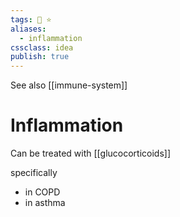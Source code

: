 ```yaml
---
tags: 💨 ⭐️
aliases: 
  - inflammation
cssclass: idea
publish: true
---
```

See also [[immune-system]]

# Inflammation
Can be treated with [[glucocorticoids]]



specifically
- in COPD
- in asthma
